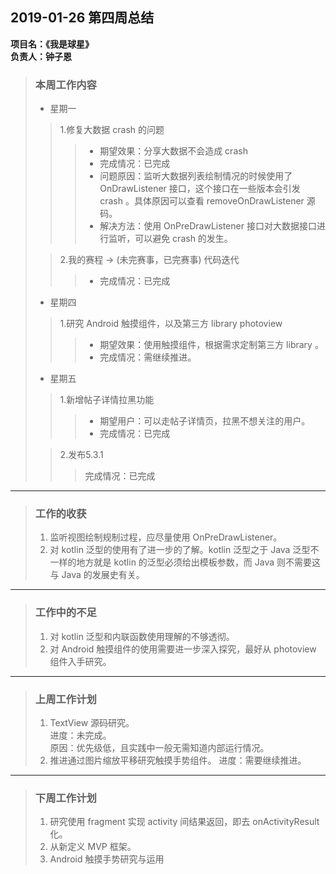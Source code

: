 ##  2019-01-26 第四周总结
**项目名：《我是球星》**  
**负责人：钟子恩**

> ### 本周工作内容
> 
> * 星期一
> > 1.修复大数据 crash 的问题
> >> * 期望效果：分享大数据不会造成 crash 
> >> * 完成情况：已完成
> >> * 问题原因：监听大数据列表绘制情况的时候使用了 OnDrawListener 接口，这个接口在一些版本会引发 crash 。具体原因可以查看 removeOnDrawListener 源码。
> >> * 解决方法：使用 OnPreDrawListener 接口对大数据接口进行监听，可以避免 crash 的发生。
> 
> > 2.我的赛程 -> (未完赛事，已完赛事) 代码迭代
> >> * 完成情况：已完成
> 
> * 星期四
> > 1.研究 Android 触摸组件，以及第三方 library photoview
> >> * 期望效果：使用触摸组件，根据需求定制第三方 library 。
> >> * 完成情况：需继续推进。
>
> * 星期五
> > 1.新增帖子详情拉黑功能
> >> * 期望用户：可以走帖子详情页，拉黑不想关注的用户。
> >> * 完成情况：已完成
> 
> > 2.发布5.3.1
> >> 完成情况：已完成

-------------------------------------------------------------------

> ### 工作的收获
> 
> 1. 监听视图绘制规制过程，应尽量使用 OnPreDrawListener。
> 2. 对 kotlin 泛型的使用有了进一步的了解。kotlin 泛型之于 Java 泛型不一样的地方就是 kotlin 的泛型必须给出模板参数<T>，而 Java 则不需要这与 Java 的发展史有关。

-------------------------------------------------------------------

> ### 工作中的不足
> 
> 1. 对 kotlin 泛型和内联函数使用理解的不够透彻。
> 2. 对 Android 触摸组件的使用需要进一步深入探究，最好从 photoview 组件入手研究。

-------------------------------------------------------------------

> ### 上周工作计划
> 1. TextView 源码研究。  
>    进度：未完成。  
>    原因：优先级低，且实践中一般无需知道内部运行情况。
> 2. 推进通过图片缩放平移研究触摸手势组件。
>    进度：需要继续推进。

-------------------------------------------------------------------

> ### 下周工作计划
>
> 1. 研究使用 fragment 实现 activity 间结果返回，即去 onActivityResult 化。
> 2. 从新定义 MVP 框架。
> 3. Android 触摸手势研究与运用
